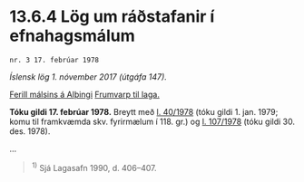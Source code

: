 # 13.6.4 Lög um ráðstafanir í efnahagsmálum

`nr. 3 17. febrúar 1978`

_Íslensk lög 1. nóvember 2017 (útgáfa 147)._

[Ferill málsins á Alþingi](https://www.althingi.is/thingstorf/thingmalalistar-eftir-thingum/ferill/?ltg=99&mnr=182)
[Frumvarp til laga.](https://www.althingi.is/altext/99/s/pdf/0355.pdf)

**Tóku gildi 17. febrúar 1978.**
Breytt með
[l. 40/1978](https://althingi.is/altext/stjtnr.html#1978040) (tóku gildi 1. jan. 1979; komu til framkvæmda skv. fyrirmælum í 118. gr.) og
[l. 107/1978](https://althingi.is/altext/stjtnr.html#1978107) (tóku gildi 30. des. 1978).

…

> <sup>1)</sup> Sjá Lagasafn 1990, d. 406–407.


